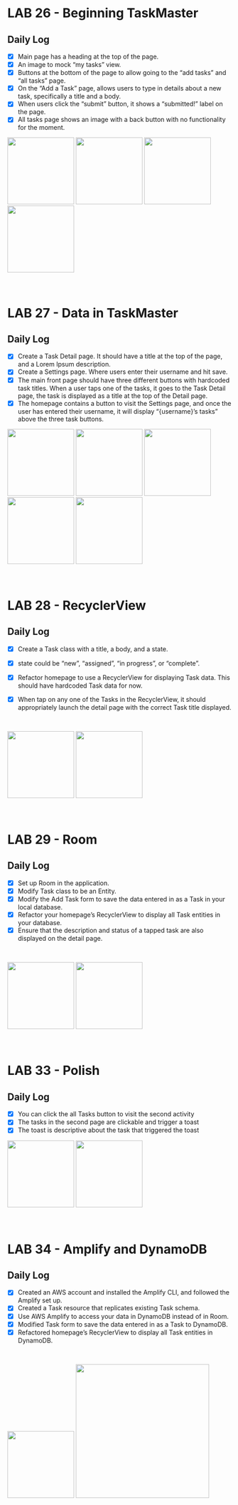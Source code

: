 # LAB 26 - Beginning TaskMaster

## Daily Log
- [x] Main page has a heading at the top of the page.
- [x] An image to mock “my tasks” view.
- [x] Buttons at the bottom of the page to allow going to the “add tasks” and “all tasks” page.
- [x] On the “Add a Task” page, allows users to type in details about a new task, specifically a title and a body. 
- [x] When users click the “submit” button, it shows a “submitted!” label on the page.
- [x] All tasks page shows an image with a back button with no functionality for the moment.</br>

<img src="/screenshots/Screenshot_1581457330.png"
     width=150;  margin-right= 10px;/>
<img src="/screenshots/Screenshot_1581992542.png"
width=150;  margin-right= 10px;/>
<img src="/screenshots/Screenshot_1581992549.png"
width=150;  margin-right= 10px;/>
<img src="/screenshots/Screenshot_1581993139.png"
width=150;  margin-right= 10px;/></br></br></br>


# LAB 27 - Data in TaskMaster

## Daily Log
- [x] Create a Task Detail page. It should have a title at the top of the page, and a Lorem Ipsum description.
- [x] Create a Settings page. Where users enter their username and hit save.
- [x] The main front page should have three different buttons with hardcoded task titles. When a user taps one of the tasks, it goes to the Task Detail page, the task is displayed as a title at the top of the Detail page.
- [x] The homepage contains a button to visit the Settings page, and once the user has entered their username, it will display “{username}’s tasks” above the three task buttons.</br>

<img src="/screenshots/Screenshot_1582012418.png"
     width=150;  margin-right= 10px;/>
<img src="/screenshots/Screenshot_1582012427.png"
     width=150;  margin-right= 10px;/>
<img src="/screenshots/Screenshot_1582012433.png"
     width=150;  margin-right= 10px;/>
<img src="/screenshots/Screenshot_1582012438.png"
     width=150;  margin-right= 10px;/>
<img src="/screenshots/Screenshot_1582012443.png"
     width=150;  margin-right= 10px;/></br></br></br>

# LAB 28 - RecyclerView

## Daily Log
- [x] Create a Task class with a title, a body, and a state. 
- [x]  state could be “new”, “assigned”, “in progress”, or “complete”.

- [x] Refactor homepage to use a RecyclerView for displaying Task data. This should have hardcoded Task data for now.
- [x] When tap on any one of the Tasks in the RecyclerView, it should appropriately launch the detail page with the correct Task title displayed.
</br>

<img src="/screenshots/Screenshot_1582024395.png"
width=150;  margin-right= 10px;/>
<img src="/screenshots/Screenshot_1582025809.png"
width=150;  margin-right= 10px;/></br></br></br>

# LAB 29 - Room

## Daily Log

- [x] Set up Room in the application.
- [x] Modify Task class to be an Entity.
- [x] Modify the Add Task form to save the data entered in as a Task in your local database.
- [x] Refactor your homepage’s RecyclerView to display all Task entities in your database.
- [x] Ensure that the description and status of a tapped task are also displayed on the detail page.
</br>

<img src="/screenshots/Screenshot_1582506163.png"
width=150;  margin-right= 10px;/>
<img src="/screenshots/Screenshot_1582506167.png"
width=150;  margin-right= 10px;/></br></br></br>


# LAB 33 - Polish

## Daily Log
- [x] You can click the all Tasks button to visit the second activity
- [x] The tasks in the second page are clickable and trigger a toast
- [x] The toast is descriptive about the task that triggered the toast</br>

<img src="/screenshots/Screenshot_1582684858.png"
     width=150;  margin-right= 10px;/>
<img src="/screenshots/Screenshot_1582684862.png"
width=150;  margin-right= 10px;/></br></br></br>

# LAB 34 - Amplify and DynamoDB

## Daily Log

- [x] Created an AWS account and installed the Amplify CLI, and followed the Amplify set up.
- [x] Created a Task resource that replicates existing Task schema. 
- [x] Use AWS Amplify to access your data in DynamoDB instead of in Room.
- [x] Modified Task form to save the data entered in as a Task to DynamoDB.
- [x] Refactored homepage’s RecyclerView to display all Task entities in DynamoDB.
</br>

<img src="/screenshots/Screenshot_1582684862.png"
width=150;  margin-right= 10px;/>
<img src="/screenshots/Screenshot_1583224125.png"
width=300;  margin-right= 10px;/></br></br></br>